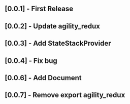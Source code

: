 ## [0.0.1] - First Release

## [0.0.2] - Update agility_redux

## [0.0.3] - Add StateStackProvider

## [0.0.4] - Fix bug

## [0.0.6] - Add Document

## [0.0.7] - Remove export agility_redux